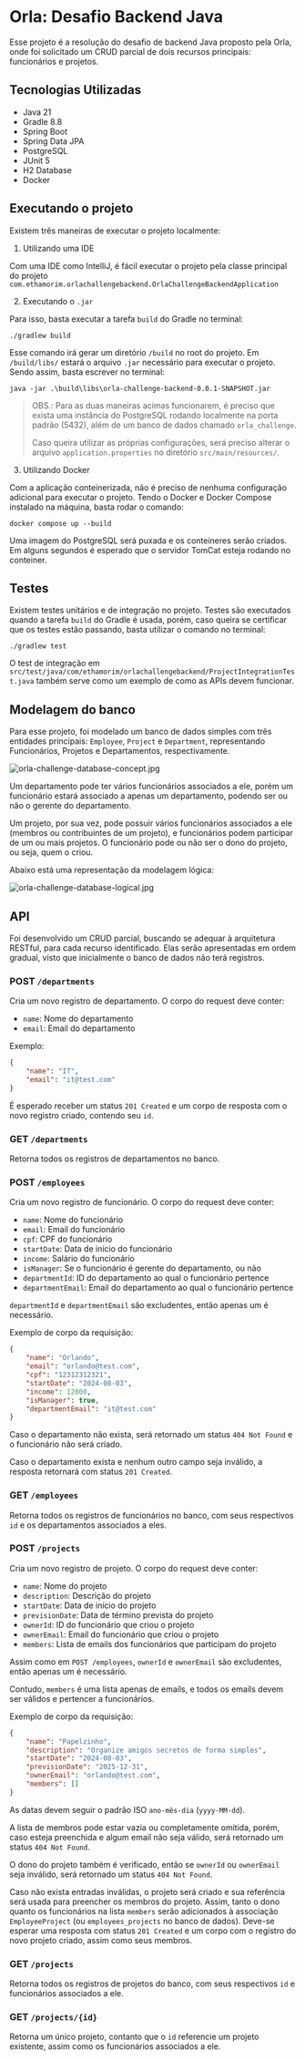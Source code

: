 # Orla: Desafio Backend Java

Esse projeto é a resolução do desafio de backend Java proposto pela Orla,
onde foi solicitado um CRUD parcial de dois recursos principais: funcionários
e projetos.

## Tecnologias Utilizadas

- Java 21
- Gradle 8.8
- Spring Boot
- Spring Data JPA
- PostgreSQL
- JUnit 5
- H2 Database
- Docker

## Executando o projeto

Existem três maneiras de executar o projeto localmente:

1. Utilizando uma IDE

Com uma IDE como IntelliJ, é fácil executar
o projeto pela classe principal do projeto `com.ethamorim.orlachallengebackend.OrlaChallengeBackendApplication`


2. Executando o `.jar`

Para isso, basta executar a tarefa `build` do Gradle no terminal:

```
./gradlew build
```

Esse comando irá gerar um diretório `/build` no root do projeto.
Em `/build/libs/` estará o arquivo `.jar` necessário para
executar o projeto. Sendo assim, basta escrever no terminal:

```
java -jar .\build\libs\orla-challenge-backend-0.0.1-SNAPSHOT.jar
```

> OBS.: Para as duas maneiras acimas funcionarem, é preciso que exista
> uma instância do PostgreSQL rodando localmente na porta padrão (5432),
> além de um banco de dados chamado `orla_challenge`.
> 
> Caso queira utilizar as próprias configurações, será preciso alterar
> o arquivo `application.properties` no diretório `src/main/resources/`.

3. Utilizando Docker

Com a aplicação conteinerizada, não é preciso de nenhuma configuração
adicional para executar o projeto. Tendo o Docker e Docker Compose instalado
na máquina, basta rodar o comando:

```
docker compose up --build
```

Uma imagem do PostgreSQL será puxada e os conteineres serão criados.
Em alguns segundos é esperado que o servidor TomCat esteja rodando no conteiner.

## Testes

Existem testes unitários e de integração no projeto. Testes são executados
quando a tarefa `build` do Gradle é usada, porém, caso queira se certificar
que os testes estão passando, basta utilizar o comando no terminal:

````
./gradlew test
````

O test de integração em `src/test/java/com/ethamorim/orlachallengebackend/ProjectIntegrationTest.java`
também serve como um exemplo de como as APIs devem funcionar.

## Modelagem do banco

Para esse projeto, foi modelado um banco de dados simples com três
entidades principais: `Employee`, `Project` e `Department`, representando
Funcionários, Projetos e Departamentos, respectivamente.

![orla-challenge-database-concept.jpg](orla-challenge-database-concept.jpg)

Um departamento pode ter vários funcionários associados a ele, porém
um funcionário estará associado a apenas um departamento, podendo ser
ou não o gerente do departamento.

Um projeto, por sua vez, pode possuir vários funcionários associados a ele
(membros ou contribuintes de um projeto), e funcionários podem participar
de um ou mais projetos. O funcionário pode ou não ser o dono do projeto,
ou seja, quem o criou.

Abaixo está uma representação da modelagem lógica:

![orla-challenge-database-logical.jpg](orla-challenge-database-logical.jpg)

## API

Foi desenvolvido um CRUD parcial, buscando se adequar à arquitetura RESTful,
para cada recurso identificado. Elas serão apresentadas em ordem gradual, 
visto que inicialmente o banco de dados não terá registros.

### POST `/departments`

Cria um novo registro de departamento. O corpo do request deve conter:

- `name`: Nome do departamento
- `email`: Email do departamento

Exemplo:
    
```json
{
    "name": "IT",
    "email": "it@test.com"
}
```

É esperado receber um status `201 Created` e um corpo de resposta com o
novo registro criado, contendo seu `id`.

### GET `/departments`

Retorna todos os registros de departamentos no banco.

### POST `/employees`

Cria um novo registro de funcionário. O corpo do request deve conter:

- `name`: Nome do funcionário
- `email`: Email do funcionário
- `cpf`: CPF do funcionário
- `startDate`: Data de início do funcionário
- `income`: Salário do funcionário
- `isManager`: Se o funcionário é gerente do departamento, ou não
- `departmentId`: ID do departamento ao qual o funcionário pertence
- `departmentEmail`: Email do departamento ao qual o funcionário pertence

`departmentId` e `departmentEmail` são excludentes, então apenas um é necessário.

Exemplo de corpo da requisição:

```json
{
    "name": "Orlando",
    "email": "orlando@test.com",
    "cpf": "12312312321",
    "startDate": "2024-08-03",
    "income": 12000,
    "isManager": true,
    "departmentEmail": "it@test.com" 
}
```

Caso o departamento não exista, será retornado um status `404 Not Found` e
o funcionário não será criado.

Caso o departamento exista e nenhum outro campo seja inválido, a resposta retornará
com status `201 Created`.

### GET `/employees`

Retorna todos os registros de funcionários no banco, com seus respectivos `id` 
e os departamentos associados a eles.

### POST `/projects`

Cria um novo registro de projeto. O corpo do request deve conter:

- `name`: Nome do projeto
- `description`: Descrição do projeto
- `startDate`: Data de início do projeto
- `previsionDate`: Data de término prevista do projeto
- `ownerId`: ID do funcionário que criou o projeto
- `ownerEmail`: Email do funcionário que criou o projeto
- `members`: Lista de emails dos funcionários que participam do projeto

Assim como em `POST /employees`, `ownerId` e `ownerEmail` são excludentes, então apenas um é necessário.

Contudo, `members` é uma lista apenas de emails, e todos os emails devem ser válidos e pertencer a funcionários.

Exemplo de corpo da requisição:

```json
{
    "name": "Papelzinho",
    "description": "Organize amigos secretos de forma simples",
    "startDate": "2024-08-03",
    "previsionDate": "2025-12-31",
    "ownerEmail": "orlando@test.com",
    "members": []
}
```

As datas devem seguir o padrão ISO `ano-mês-dia` (`yyyy-MM-dd`).

A lista de membros pode estar vazia ou completamente omitida, porém, caso esteja
preenchida e algum email não seja válido, será retornado um status `404 Not Found`.

O dono do projeto também é verificado, então se `ownerId` ou `ownerEmail` seja inválido,
será retornado um status `404 Not Found`.

Caso não exista entradas inválidas, o projeto será criado e sua referência
será usada para preencher os membros do projeto. Assim, tanto o dono quanto
os funcionários na lista `members` serão adicionados à associação `EmployeeProject`
(ou `employees_projects` no banco de dados). Deve-se esperar uma resposta
com status `201 Created` e um corpo com o registro do novo projeto criado,
assim como seus membros.

### GET `/projects`

Retorna todos os registros de projetos do banco, com seus respectivos `id` e
funcionários associados a ele.

### GET `/projects/{id}`

Retorna um único projeto, contanto que o `id` referencie um projeto existente,
assim como os funcionários associados a ele.